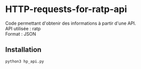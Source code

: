 # HTTP-requests-for-ratp-api

Code permettant d'obtenir des informations à partir d'une API.   
API utilisée :  ratp   
Format :  JSON   

## Installation

```bash
python3 hp_api.py
```
